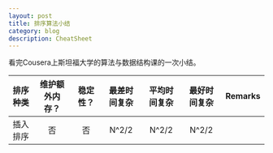 ```yaml
---
layout: post
title: 排序算法小结
category: blog
description: CheatSheet
---
```


看完Cousera上斯坦福大学的算法与数据结构课的一次小结。

| 排序种类  | 维护额外内存？   | 稳定性？  | 最差时间复杂     | 平均时间复杂    | 最好时间复杂    | Remarks     |
| :-------:     | :------------:    | :------:  | :-----------:     | :-----------:     | :-----------:     | :--------:    |
| 插入排序|否|否|N^2/2|N^2/2|N^2/2||
